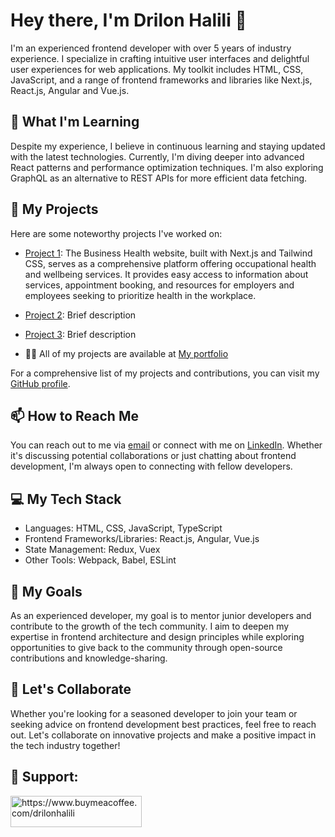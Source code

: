 # Hey there, I'm Drilon Halili 👋

I'm an experienced frontend developer with over 5 years of industry experience. I specialize in crafting intuitive user interfaces and delightful user experiences for web applications. My toolkit includes HTML, CSS, JavaScript, and a range of frontend frameworks and libraries like Next.js, React.js, Angular and Vue.js.

## 🌱 What I'm Learning

Despite my experience, I believe in continuous learning and staying updated with the latest technologies. Currently, I'm diving deeper into advanced React patterns and performance optimization techniques. I'm also exploring GraphQL as an alternative to REST APIs for more efficient data fetching.

## 💼 My Projects

Here are some noteworthy projects I've worked on:

- [Project 1](https://www.businesshealth.co.uk/): The Business Health website, built with Next.js and Tailwind CSS, serves as a comprehensive platform offering occupational health and wellbeing services. It provides easy access to information about services, appointment booking, and resources for employers and employees seeking to prioritize health in the workplace.
- [Project 2](link): Brief description
- [Project 3](link): Brief description

- 👨‍💻 All of my projects are available at [My portfolio](https://www.drilonhalili.live/)

For a comprehensive list of my projects and contributions, you can visit my [GitHub profile](https://github.com/drilonhalili?tab=repositories).

## 📫 How to Reach Me

You can reach out to me via [email](mailto:drilon.halili@gmail.com) or connect with me on [LinkedIn](https://www.linkedin.com/in/drilonhalili/). Whether it's discussing potential collaborations or just chatting about frontend development, I'm always open to connecting with fellow developers.

## 💻 My Tech Stack

- Languages: HTML, CSS, JavaScript, TypeScript
- Frontend Frameworks/Libraries: React.js, Angular, Vue.js
- State Management: Redux, Vuex
- Other Tools: Webpack, Babel, ESLint

## 🚀 My Goals

As an experienced developer, my goal is to mentor junior developers and contribute to the growth of the tech community. I aim to deepen my expertise in frontend architecture and design principles while exploring opportunities to give back to the community through open-source contributions and knowledge-sharing.

## 🤝 Let's Collaborate

Whether you're looking for a seasoned developer to join your team or seeking advice on frontend development best practices, feel free to reach out. Let's collaborate on innovative projects and make a positive impact in the tech industry together!

## 🤝 Support:
<p align="left"><a href="https://www.buymeacoffee.com/https://www.buymeacoffee.com/drilonhalili"> <img align="left" src="https://cdn.buymeacoffee.com/buttons/v2/default-yellow.png" height="50" width="210" alt="https://www.buymeacoffee.com/drilonhalili" /></a></p><br><br>

